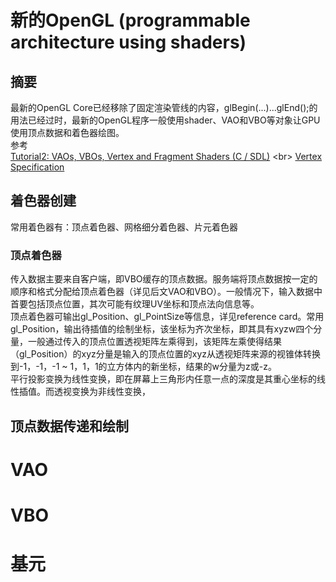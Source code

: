 # 新的OpenGL (programmable architecture using shaders)
## 摘要
最新的OpenGL Core已经移除了固定渲染管线的内容，glBegin(...)...glEnd();的用法已经过时，最新的OpenGL程序一般使用shader、VAO和VBO等对象让GPU使用顶点数据和着色器绘图。<br>
参考 <br>
[Tutorial2: VAOs, VBOs, Vertex and Fragment Shaders (C / SDL)](https://www.khronos.org/opengl/wiki/Tutorial2:_VAOs,_VBOs,_Vertex_and_Fragment_Shaders_(C_/_SDL)) <br>
[Vertex Specification](https://www.khronos.org/opengl/wiki/Vertex_Specification)

## 着色器创建
常用着色器有：顶点着色器、网格细分着色器、片元着色器
### 顶点着色器
传入数据主要来自客户端，即VBO缓存的顶点数据。服务端将顶点数据按一定的顺序和格式分配给顶点着色器（详见后文VAO和VBO）。一般情况下，输入数据中首要包括顶点位置，其次可能有纹理UV坐标和顶点法向信息等。 <br>
顶点着色器可输出gl_Position、gl_PointSize等信息，详见reference card。常用gl_Position，输出待插值的绘制坐标，该坐标为齐次坐标，即其具有xyzw四个分量，一般通过传入的顶点位置透视矩阵左乘得到，该矩阵左乘使得结果（gl_Position）的xyz分量是输入的顶点位置的xyz从透视矩阵来源的视锥体转换到-1，-1，-1 ~ 1，1，1的立方体内的新坐标，结果的w分量为z或-z。 <br>
平行投影变换为线性变换，即在屏幕上三角形内任意一点的深度是其重心坐标的线性插值。而透视变换为非线性变换，

## 顶点数据传递和绘制

# VAO

# VBO

# 基元